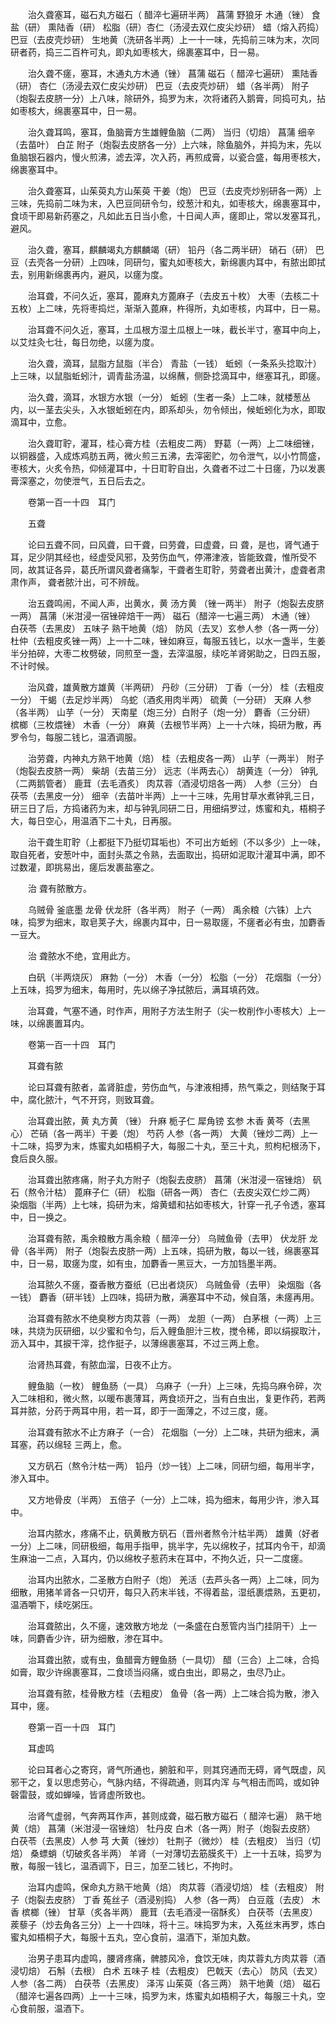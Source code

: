 <!-- { "loadSidebar": true } -->
　　治久聋塞耳，磁石丸方磁石（ 醋淬七遍研半两） 菖蒲 野狼牙 木通（锉） 食盐（研） 熏陆香（研） 松脂（研）杏仁（汤浸去双仁皮尖炒研） 蜡（熔入药捣） 巴豆（去皮壳炒研） 生地黄（洗研各半两）上一十一味，先捣前三味为末，次同研者药，捣三二百杵可丸，即丸如枣核大，绵裹塞耳中，日一易。

　　治久聋不瘥，塞耳，木通丸方木通（锉） 菖蒲 磁石（ 醋淬七遍研） 熏陆香（研） 杏仁（汤浸去双仁皮尖炒研） 巴豆（去皮壳炒研） 蜡（各半两） 附子（炮裂去皮脐一分）上八味，除研外，捣罗为末，次将诸药入鹅膏，同捣可丸，拈如枣核大，绵裹塞耳中，日一易。

　　治久聋耳鸣，塞耳，鱼脑膏方生雄鲤鱼脑（二两） 当归（切焙） 菖蒲 细辛（去苗叶） 白芷 附子（炮裂去皮脐各一分）上六味，除鱼脑外，并捣为末，先以鱼脑银石器内，慢火煎沸，滤去滓，次入药，再煎成膏，以瓷合盛，每用枣核大，绵裹塞耳中。

　　治久聋塞耳，山茱萸丸方山茱萸 干姜（炮） 巴豆（去皮壳炒别研各一两）上三味，先捣前二味为末，入巴豆同研令匀，绞葱汁和丸，如枣核大，绵裹塞耳中，食顷干即易新药塞之，凡如此五日当小愈，十日闻人声，瘥即止，常以发塞耳孔，避风。

　　治久聋，塞耳，麒麟竭丸方麒麟竭（研） 铅丹（各二两半研） 硝石（研） 巴豆（去壳各一分研）上四味，同研匀，蜜丸如枣核大，新绵裹内耳中，有脓出即拭去，别用新绵裹再内，避风，以瘥为度。

　　治耳聋，不问久近，塞耳，蓖麻丸方蓖麻子（去皮五十枚） 大枣（去核二十五枚）上二味，先将枣捣烂，渐渐入蓖麻，杵得所，丸如枣核，内耳中，日一易。

　　治耳聋不问久近，塞耳，土瓜根方湿土瓜根上一味，截长半寸，塞耳中向上，以艾炷灸七壮，每日勿绝，以瘥为度。

　　治久聋，滴耳，鼠脂方鼠脂（半合） 青盐（一钱） 蚯蚓（一条系头捻取汁）上三味，以鼠脂蚯蚓汁，调青盐汤温，以绵蘸，侧卧捻滴耳中，继塞耳孔，即瘥。

　　治久聋，滴耳，水银方水银（一分） 蚯蚓（生者一条）上二味，就楼葱丛内，以一茎去尖头，入水银蚯蚓在内，即系却头，勿令倾出，候蚯蚓化为水，即取滴耳中，立愈。

　　治久聋耵聍，灌耳，桂心膏方桂（去粗皮二两） 野葛（一两）上二味细锉，以铜器盛，入成炼鸡肪五两，微火煎三五沸，去滓密贮，勿令泄气，以小竹筒盛，枣核大，火炙令热，仰倾灌耳中，十日耵聍自出，久聋者不过二十日瘥，乃以发裹膏深塞之，勿使泄气，五日后去之。

　　卷第一百一十四　耳门

　　五聋

　　论曰五聋不同，曰风聋，曰干聋，曰劳聋，曰虚聋，曰 聋，是也，肾气通于耳，足少阴其经也，经虚受风邪，及劳伤血气，停滞津液，皆能致聋，惟所受不同，故其证各异，葛氏所谓风聋者痛掣，干聋者生耵聍，劳聋者出黄汁，虚聋者肃肃作声， 聋者脓汁出，可不辨哉。

　　治五聋鸣闹，不闻人声，出黄水，黄 汤方黄 （锉一两半） 附子（炮裂去皮脐一两） 菖蒲（米泔浸一宿锉碎焙干一两） 磁石（醋淬一七遍三两） 木通（锉） 白茯苓（去黑皮） 五味子 熟干地黄（焙） 防风（去叉）玄参人参（各一两一分） 杜仲（去粗皮炙锉一两）上一十二味，锉如麻豆，每服五钱匕，以水一盏半，生姜半分拍碎，大枣二枚劈破，同煎至一盏，去滓温服，续吃羊肾粥助之，日四五服，不计时候。

　　治风聋，雄黄散方雄黄（半两研） 丹砂（三分研） 丁香（一分） 桂（去粗皮一分） 干蝎（去足炒半两） 乌蛇（酒炙用肉半两） 硫黄（一分研） 天麻 人参（各半两） 山芋（一分） 天南星（炮三分）白附子（炮一分） 麝香（三分研） 槟榔（三枚煨锉） 木香（一分） 麻黄（去根节半两）上一十六味，捣研为散，再罗令匀，每服二钱匕，温酒调服。

　　治劳聋，内神丸方熟干地黄（焙） 桂（去粗皮各一两） 山芋（一两半） 附子（炮裂去皮脐一两） 柴胡（去苗三分） 远志（半两去心） 胡黄连（一分） 钟乳（二两鹅管者） 鹿茸（去毛酒炙） 肉苁蓉（酒浸切焙各一两） 人参（三分） 白茯苓（去黑皮一分） 细辛（去苗叶半两）上一十三味，先用甘草水煮钟乳三日，研三日了后，方捣诸药为末，却与钟乳同研二日，用细绢罗过，炼蜜和丸，梧桐子大，每日空心，用温酒下二十丸，日再服。

　　治干聋生耵聍（上都挺下乃挺切耳垢也）不可出方蚯蚓（不以多少）上一味，取自死者，安葱叶中，面封头蒸之令熟，去面取出，捣研如泥取汁灌耳中满，即不过数灌，即挑易出，瘥后发裹盐塞之。

　　治 聋有脓散方。

　　乌贼骨 釜底墨 龙骨 伏龙肝（各半两） 附子（一两） 禹余粮（六铢）上六味，捣罗为细末，取皂荚子大，绵裹内耳中，日一易取瘥，不瘥者必有虫，加麝香一豆大。

　　治 聋脓水不绝，宜用此方。

　　白矾（半两烧灰） 麻勃（一分） 木香（一分） 松脂（一分） 花烟脂（一分）上五味，捣罗为细末，每用时，先以绵子净拭脓后，满耳填药效。

　　治耳聋，气塞不通，时作声，用附子方法生附子（尖一枚削作小枣核大）上一味，以绵裹置耳内。

　　卷第一百一十四　耳门

　　耳聋有脓

　　论曰耳聋有脓者，盖肾脏虚，劳伤血气，与津液相搏，热气乘之，则结聚于耳中，腐化脓汁，气不开窍，则致耳聋。

　　治耳聋出脓，黄 丸方黄 （锉） 升麻 栀子仁 犀角镑 玄参 木香 黄芩（去黑心） 芒硝（各一两半）干姜（炮） 芍药 人参（各一两） 大黄（锉炒二两）上一十二味，捣罗为末，炼蜜丸如梧桐子大，每服二十丸，至三十丸，煎枸杞根汤下，食后良久服。

　　治耳聋出脓疼痛，附子丸方附子（炮裂去皮脐） 菖蒲（米泔浸一宿锉焙） 矾石（熬令汁枯） 蓖麻子仁（研） 松脂（研各一两） 杏仁（去皮尖双仁炒二两） 染烟脂（半两）上七味，捣研为末，熔黄蜡和拈如枣核大，针穿一孔子令透，塞耳中，日一换之。

　　治耳聋有脓，禹余粮散方禹余粮（ 醋淬一分） 乌贼鱼骨（去甲） 伏龙肝 龙骨（各半两） 附子（炮裂去皮脐一两）上五味，捣研为散，每以一钱，绵裹塞耳中，日一易，取瘥为度，如有虫，加麝香一黑豆大，一方加铛墨半两。

　　治耳脓久不瘥，蚕香散方蚕纸（已出者烧灰） 乌贼鱼骨（去甲） 染烟脂（各一钱） 麝香（研半钱）上四味，捣研为散，满塞耳中不动，候自落，未瘥再用。

　　治耳聋有脓水不绝臭秽方肉苁蓉（一两） 龙胆（一两） 白茅根（一两）上三味，共烧为灰研细，以少蜜和令匀，后入鲤鱼胆汁三枚，搅令稀，即以绢捩取汁，沥入耳中，其捩干滓，捻作挺子，以薄绵裹塞耳，不过三两上愈。

　　治肾热耳聋，有脓血溜，日夜不止方。

　　鲤鱼脑（一枚） 鲤鱼肠（一具） 乌麻子（一升）上三味，先捣乌麻令碎，次入二味相和，微火熬，以暖布裹薄耳，两食顷开之，当有白虫出，复更作药，若两耳并脓，分药于两耳中用，若一耳，即于一面薄之，不过三度，瘥。

　　治耳聋有脓水不止方麻子（一合） 花烟脂（一分）上二味，共研为细末，满耳塞，药以绵轻 三两上，愈。

　　又方矾石（熬令汁枯一两） 铅丹（炒一钱）上二味，同研匀细，每用半字，渗入耳中。

　　又方地骨皮（半两） 五倍子（一分）上二味，捣为细末，每用少许，渗入耳中。

　　治耳内脓水，疼痛不止，矾黄散方矾石（晋州者熬令汁枯半两） 雄黄（好者一分）上二味，同研极细，每用手指甲，挑半字，先以绵枚子，拭耳内令干，却滴生麻油一二点，入耳内，仍以绵枚子惹药末在耳中，不拘久近，只一二度瘥。

　　治耳内出脓水，二圣散方白附子（炮） 羌活（去芦头各一两）上二味，同为细散，用猪羊肾各一只切开，每只入药末半钱，不得着盐，湿纸裹煨熟，五更初，温酒嚼下，续吃粥压。

　　治耳聋脓出，久不瘥，速效散方地龙（一条盛在白葱管内当门挂阴干）上一味，同麝香少许，研为细散，渗在耳中。

　　治耳聋出脓，或有虫，鱼醋膏方鲤鱼肠（一具切） 醋（三合）上二味，合捣如膏，取少许绵裹塞耳，二食顷当闷痛，或白虫出，即易之，虫尽乃止。

　　治耳聋有脓，桂骨散方桂（去粗皮） 鱼骨（各一两）上二味合捣为散，渗入耳中，瘥。

　　卷第一百一十四　耳门

　　耳虚鸣

　　论曰耳者心之寄窍，肾气所通也，腑脏和平，则其窍通而无碍，肾气既虚，风邪干之，复以思虑劳心，气脉内结，不得疏通，则耳内浑 与气相击而鸣，或如钟磬雷鼓，或如蝉噪，皆肾虚所致也。

　　治肾气虚弱，气奔两耳作声，甚则成聋，磁石散方磁石（ 醋淬七遍） 熟干地黄（焙） 菖蒲（米泔浸一宿锉焙） 牡丹皮 白术（各一两）附子（炮裂去皮脐） 白茯苓（去黑皮）人参 芎 大黄（锉炒） 牡荆子（微炒） 桂（去粗皮） 当归（切焙） 桑螵蛸（切破炙各半两） 羊肾（一对薄切去筋膜炙干）上一十五味，捣罗为散，每服一钱匕，温酒调下，日三，加至二钱匕，不拘时。

　　治耳内虚鸣，保命丸方熟干地黄（焙） 肉苁蓉（酒浸切焙） 桂（去粗皮） 附子（炮裂去皮脐） 丁香 菟丝子（酒浸别捣） 人参（各一两） 白豆蔻（去皮） 木香 槟榔（锉） 甘草（炙各半两） 鹿茸（去毛酒浸一宿酥炙） 白茯苓（去黑皮） 蒺藜子（炒去角各三分）上一十四味，将十三。味捣罗为末，入菟丝末再罗，炼白蜜丸如梧桐子大，每服十五丸，空心食前，温酒下，渐加丸数。

　　治男子患耳内虚鸣，腰肾疼痛，髀膝风冷，食饮无味，肉苁蓉丸方肉苁蓉（酒浸切焙） 石斛（去根） 白术 五味子 桂（去粗皮） 巴戟天（去心） 防风（去叉） 人参（各二两） 白茯苓（去黑皮） 泽泻 山茱萸（各三两） 熟干地黄（焙） 磁石（醋淬七遍各四两）上一十三味，捣罗为末，炼蜜丸如梧桐子大，每服三十丸，空心食前服，温酒下。

